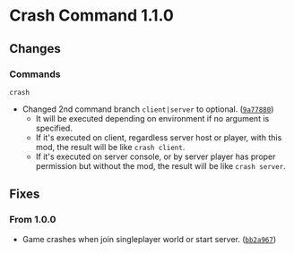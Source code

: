 # Crash Command 1.1.0

## Changes
### Commands
`crash`
* Changed 2nd command branch `client|server` to optional. ([`9a77880`](https://github.com/No-Eul/CrashCommand/commit/9a778805b892b0fa56117c7aecde362b76989ff1))
  * It will be executed depending on environment if no argument is specified.
  * If it's executed on client, regardless server host or player, with this mod, the result will be like `crash client`.
  * If it's executed on server console, or by server player has proper permission but without the mod, the result will be like `crash server`.

## Fixes
### From 1.0.0
* Game crashes when join singleplayer world or start server. ([`bb2a967`](https://github.com/No-Eul/CrashCommand/commit/bb2a967d1da996ce1c6c3f1b19f8c6415d93a0c1))
